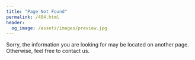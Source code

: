 ```yaml
---
title: "Page Not Found"
permalink: /404.html
header:
  og_image: /assets/images/preview.jpg
---
```


Sorry, the information you are looking for may be located on another page. Otherwise, feel free to
contact us.
